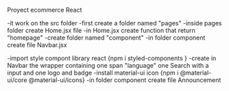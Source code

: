 Proyect ecommerce React

-it work on the src folder
-first create a folder named "pages"
-inside pages folder create Home.jsx file
-in Home.jsx create function that return "homepage"
-create folder named "component"
-in folder component create file Navbar.jsx

-import style compont library react {npm i styled-components }
-create in Navbar the wrapper containing one span "language" one Search with a input and one logo and badge
-install material-ui icon {npm i @material-ui/core @material-ui/icons}
-in folder component create file Announcement


